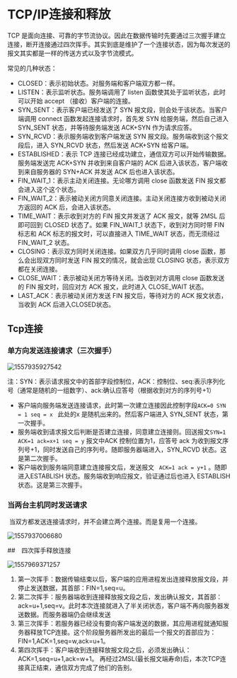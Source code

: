 # TCP/IP连接和释放

TCP 是面向连接、可靠的字节流协议。因此在数据传输时先要通过三次握手建立连接，断开连接通过四次挥手。其实到底是维护了一个连接状态，因为每次发送的报文其实都是一样的传送方式以及字节流模式。

常见的几种状态：

- CLOSED：表示初始状态。对服务端和客户端双方都一样。
- LISTEN：表示监听状态。服务端调用了 listen 函数使其处于监听状态，此时可以开始 accept （接收）客户端的连接。
- SYN_SENT：表示客户端已经发送了 SYN 报文段，则会处于该状态。当客户端调用 connect 函数发起连接请求时，首先发 SYN 给服务端，然后自己进入 SYN_SENT 状态，并等待服务端发送 ACK+SYN 作为请求应答。
- SYN_RCVD：表示服务端收到客户端发送 SYN 报文段。服务端收到这个报文段后，进入 SYN_RCVD 状态，然后发送 ACK+SYN 给客户端。
- ESTABLISHED：表示 TCP 连接已经成功建立，通信双方可以开始传输数据。服务端发送完 ACK+SYN 并收到来自客户端的 ACK 后进入该状态，客户端收到来自服务器的 SYN+ACK 并发送 ACK 后也进入该状态。
- FIN_WAIT_1：表示主动关闭连接。无论哪方调用 close 函数发送 FIN 报文都会进入这个这个状态。
- FIN_WAIT_2：表示被动关闭方同意关闭连接。主动关闭连接方收到被动关闭方返回的 ACK 后，会进入该状态。
- TIME_WAIT：表示收到对方的 FIN 报文并发送了 ACK 报文，就等 2MSL 后即可回到 CLOSED 状态了。如果 FIN_WAIT_1 状态下，收到对方同时带 FIN 标志和 ACK 标志的报文时，可以直接进入 TIME_WAIT 状态，而无须经过 FIN_WAIT_2 状态。
- CLOSING：表示双方同时关闭连接。如果双方几乎同时调用 close 函数，那么会出现双方同时发送 FIN 报文的情况，就会出现 CLOSING 状态，表示双方都在关闭连接。
- CLOSE_WAIT：表示被动关闭方等待关闭。当收到对方调用 close 函数发送的 FIN 报文时，回应对方 ACK 报文，此时进入 CLOSE_WAIT 状态。
- LAST_ACK：表示被动关闭方发送 FIN 报文后，等待对方的 ACK 报文状态，当收到 ACK 后进入CLOSED状态。

## Tcp连接

### 单方向发送连接请求（三次握手）

![1557935927542](C:\Users\MrRen\AppData\Roaming\Typora\typora-user-images\1557935927542.png)



注：SYN：表示请求报文中的首部字段控制位，ACK：控制位、seq:表示序列化号（通常是随机的一组数字）、ack:确认应答号（根据收到对方的序列号+1） 

* 客户端向服务端发送连接请求，此时第一次建立连接因此控制字段`ACK=0 SYN = 1 seq = x ` 此处的x 是随机出来的。然后客户端进入 SYN_SENT 状态，第一次握手。
* 服务端收到请求报文后判断是否建立连接，同意建立连接则。回送报文`SYN=1 ACK=1 ack=x+1 seq = y`  报文中ACK 控制位置为1，应答号 ack 为收到报文序列号+1，同时发送自己的序列号。随即服务器端进入，SYN_RCVD 状态。这是第二次握手。
* 客户端收到服务端同意建立连接报文后，发送报文 ` ACK=1 ack = y+1`  。随即进入ESTABLISH 状态。服务端收到响应报文，验证通过后也进入   ESTABLISH  状态。这是第三次握手。





###  当两台主机同时发送请求

​	当双方都发送连接请求时，并不会建立两个连接。而是复用一个连接。

![1557937006680](C:\Users\MrRen\AppData\Roaming\Typora\typora-user-images\1557937006680.png)





##　四次挥手释放连接

![1557969371257](C:\Users\MrRen\AppData\Roaming\Typora\typora-user-images\1557969371257.png)

1. 第一次挥手：数据传输结束以后，客户端的应用进程发出连接释放报文段，并停止发送数据，其首部：FIN=1,seq=u。
2. 第二次挥手：服务器端收到连接释放报文段之后，发出确认报文，其首部：ack=u+1,seq=v。此时本次连接就进入了半关闭状态，客户端不再向服务器发送数据。而服务器端仍会继续发送
3. 第三次挥手：若服务器已经没有要向客户端发送的数据，其应用进程就通知服务器释放TCP连接。这个阶段服务器所发出的最后一个报文的首部应为：FIN=1,ACK=1,seq=w,ack=u+1。
4. 第四次挥手：客户端收到连接释放报文段之后，必须发出确认：ACK=1,seq=u+1,ack=w+1。 再经过2MSL(最长报文端寿命)后，本次TCP连接真正结束，通信双方完成了他们的告别。

